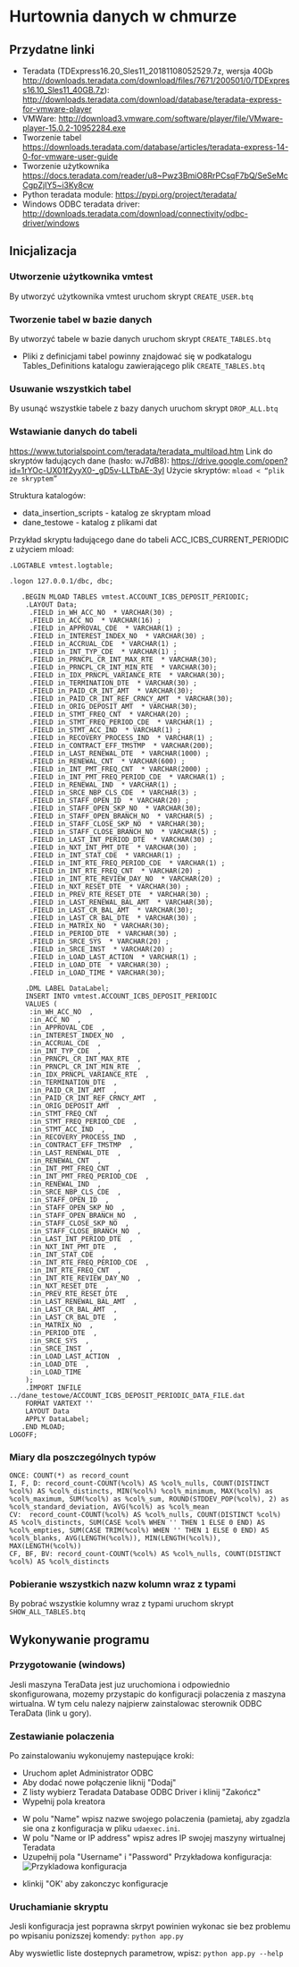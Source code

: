# Hurtownia danych w chmurze
## Przydatne linki
- Teradata (TDExpress16.20_Sles11_20181108052529.7z,
wersja 40Gb http://downloads.teradata.com/download/files/7671/200501/0/TDExpress16.10_Sles11_40GB.7z):
http://downloads.teradata.com/download/database/teradata-express-for-vmware-player
- VMWare:
http://download3.vmware.com/software/player/file/VMware-player-15.0.2-10952284.exe
- Tworzenie tabel
https://downloads.teradata.com/database/articles/teradata-express-14-0-for-vmware-user-guide
- Tworzenie użytkownika
https://docs.teradata.com/reader/u8~Pwz3BmiO8RrPCsqF7bQ/SeSeMcCgpZjIY5~i3Ky8cw
- Python teradata module: https://pypi.org/project/teradata/
- Windows ODBC teradata driver: http://downloads.teradata.com/download/connectivity/odbc-driver/windows

## Inicjalizacja
### Utworzenie użytkownika vmtest
By utworzyć użytkownika vmtest uruchom skrypt ```CREATE_USER.btq```

### Tworzenie tabel w bazie danych
By utworzyć tabele w bazie danych uruchom skrypt ```CREATE_TABLES.btq```
- Pliki z definicjami tabel powinny znajdować się w podkatalogu Tables_Definitions katalogu zawierającego plik ```CREATE_TABLES.btq```

### Usuwanie wszystkich tabel
By usunąć wszystkie tabele z bazy danych uruchom skrypt ```DROP_ALL.btq``` 

### Wstawianie danych do tabeli
https://www.tutorialspoint.com/teradata/teradata_multiload.htm
Link do skryptów ładujących dane (hasło: wJ7dB8):
https://drive.google.com/open?id=1rYOc-UX01f2yyX0-_gD5v-LLTbAE-3yI
Użycie skryptów: ```mload < “plik ze skryptem”```

Struktura katalogów:
- data_insertion_scripts - katalog ze skryptam mload
- dane_testowe - katalog z plikami dat

Przykład skryptu ładującego dane do tabeli ACC_ICBS_CURRENT_PERIODIC z użyciem mload:
```
.LOGTABLE vmtest.logtable;

.logon 127.0.0.1/dbc, dbc;

   .BEGIN MLOAD TABLES vmtest.ACCOUNT_ICBS_DEPOSIT_PERIODIC;
  	.LAYOUT Data;  
   	 .FIELD in_WH_ACC_NO  * VARCHAR(30) ;
   	 .FIELD in_ACC_NO  * VARCHAR(16) ;
   	 .FIELD in_APPROVAL_CDE  * VARCHAR(1) ;
   	 .FIELD in_INTEREST_INDEX_NO  * VARCHAR(30) ;
   	 .FIELD in_ACCRUAL_CDE  * VARCHAR(1) ;
   	 .FIELD in_INT_TYP_CDE  * VARCHAR(1) ;
   	 .FIELD in_PRNCPL_CR_INT_MAX_RTE  * VARCHAR(30);
   	 .FIELD in_PRNCPL_CR_INT_MIN_RTE  * VARCHAR(30);
   	 .FIELD in_IDX_PRNCPL_VARIANCE_RTE  * VARCHAR(30);
   	 .FIELD in_TERMINATION_DTE  * VARCHAR(30) ;
   	 .FIELD in_PAID_CR_INT_AMT  * VARCHAR(30);
   	 .FIELD in_PAID_CR_INT_REF_CRNCY_AMT  * VARCHAR(30);
   	 .FIELD in_ORIG_DEPOSIT_AMT  * VARCHAR(30);
   	 .FIELD in_STMT_FREQ_CNT  * VARCHAR(20) ;
   	 .FIELD in_STMT_FREQ_PERIOD_CDE  * VARCHAR(1) ;
   	 .FIELD in_STMT_ACC_IND  * VARCHAR(1) ;
   	 .FIELD in_RECOVERY_PROCESS_IND  * VARCHAR(1) ;
   	 .FIELD in_CONTRACT_EFF_TMSTMP  * VARCHAR(200);
   	 .FIELD in_LAST_RENEWAL_DTE  * VARCHAR(1000) ;
   	 .FIELD in_RENEWAL_CNT  * VARCHAR(600) ;
   	 .FIELD in_INT_PMT_FREQ_CNT  * VARCHAR(2000) ;
   	 .FIELD in_INT_PMT_FREQ_PERIOD_CDE  * VARCHAR(1) ;
   	 .FIELD in_RENEWAL_IND  * VARCHAR(1) ;
   	 .FIELD in_SRCE_NBP_CLS_CDE  * VARCHAR(3) ;
   	 .FIELD in_STAFF_OPEN_ID  * VARCHAR(20) ;
   	 .FIELD in_STAFF_OPEN_SKP_NO  * VARCHAR(30);
   	 .FIELD in_STAFF_OPEN_BRANCH_NO  * VARCHAR(5) ;
   	 .FIELD in_STAFF_CLOSE_SKP_NO  * VARCHAR(30);
   	 .FIELD in_STAFF_CLOSE_BRANCH_NO  * VARCHAR(5) ;
   	 .FIELD in_LAST_INT_PERIOD_DTE  * VARCHAR(30) ;
   	 .FIELD in_NXT_INT_PMT_DTE  * VARCHAR(30) ;
   	 .FIELD in_INT_STAT_CDE  * VARCHAR(1) ;
   	 .FIELD in_INT_RTE_FREQ_PERIOD_CDE  * VARCHAR(1) ;
   	 .FIELD in_INT_RTE_FREQ_CNT  * VARCHAR(20) ;
   	 .FIELD in_INT_RTE_REVIEW_DAY_NO  * VARCHAR(20) ;
   	 .FIELD in_NXT_RESET_DTE  * VARCHAR(30) ;
   	 .FIELD in_PREV_RTE_RESET_DTE  * VARCHAR(30) ;
   	 .FIELD in_LAST_RENEWAL_BAL_AMT  * VARCHAR(30);
   	 .FIELD in_LAST_CR_BAL_AMT  * VARCHAR(30);
   	 .FIELD in_LAST_CR_BAL_DTE  * VARCHAR(30) ;
   	 .FIELD in_MATRIX_NO  * VARCHAR(30);
   	 .FIELD in_PERIOD_DTE  * VARCHAR(30) ;
   	 .FIELD in_SRCE_SYS  * VARCHAR(20) ;
   	 .FIELD in_SRCE_INST  * VARCHAR(20) ;
   	 .FIELD in_LOAD_LAST_ACTION  * VARCHAR(1) ;
   	 .FIELD in_LOAD_DTE  * VARCHAR(30) ;
   	 .FIELD in_LOAD_TIME * VARCHAR(30);

  	.DML LABEL DataLabel;
  	INSERT INTO vmtest.ACCOUNT_ICBS_DEPOSIT_PERIODIC
  	VALUES (
   	 :in_WH_ACC_NO  ,
   	 :in_ACC_NO  ,
   	 :in_APPROVAL_CDE  ,
   	 :in_INTEREST_INDEX_NO  ,
   	 :in_ACCRUAL_CDE  ,
   	 :in_INT_TYP_CDE  ,
   	 :in_PRNCPL_CR_INT_MAX_RTE  ,
   	 :in_PRNCPL_CR_INT_MIN_RTE  ,
   	 :in_IDX_PRNCPL_VARIANCE_RTE  ,
   	 :in_TERMINATION_DTE  ,
   	 :in_PAID_CR_INT_AMT  ,
   	 :in_PAID_CR_INT_REF_CRNCY_AMT  ,
   	 :in_ORIG_DEPOSIT_AMT  ,
   	 :in_STMT_FREQ_CNT  ,
   	 :in_STMT_FREQ_PERIOD_CDE  ,
   	 :in_STMT_ACC_IND  ,
   	 :in_RECOVERY_PROCESS_IND  ,
   	 :in_CONTRACT_EFF_TMSTMP  ,
   	 :in_LAST_RENEWAL_DTE  ,
   	 :in_RENEWAL_CNT  ,
   	 :in_INT_PMT_FREQ_CNT  ,
   	 :in_INT_PMT_FREQ_PERIOD_CDE  ,
   	 :in_RENEWAL_IND  ,
   	 :in_SRCE_NBP_CLS_CDE  ,
   	 :in_STAFF_OPEN_ID  ,
   	 :in_STAFF_OPEN_SKP_NO  ,
   	 :in_STAFF_OPEN_BRANCH_NO  ,
   	 :in_STAFF_CLOSE_SKP_NO  ,
   	 :in_STAFF_CLOSE_BRANCH_NO  ,
   	 :in_LAST_INT_PERIOD_DTE  ,
   	 :in_NXT_INT_PMT_DTE  ,
   	 :in_INT_STAT_CDE  ,
   	 :in_INT_RTE_FREQ_PERIOD_CDE  ,
   	 :in_INT_RTE_FREQ_CNT  ,
   	 :in_INT_RTE_REVIEW_DAY_NO  ,
   	 :in_NXT_RESET_DTE  ,
   	 :in_PREV_RTE_RESET_DTE  ,
   	 :in_LAST_RENEWAL_BAL_AMT  ,
   	 :in_LAST_CR_BAL_AMT  ,
   	 :in_LAST_CR_BAL_DTE  ,
   	 :in_MATRIX_NO  ,
   	 :in_PERIOD_DTE  ,
   	 :in_SRCE_SYS  ,
   	 :in_SRCE_INST  ,
   	 :in_LOAD_LAST_ACTION  ,
   	 :in_LOAD_DTE  ,
   	 :in_LOAD_TIME
  	);
  	.IMPORT INFILE ../dane_testowe/ACCOUNT_ICBS_DEPOSIT_PERIODIC_DATA_FILE.dat
  	FORMAT VARTEXT ''
  	LAYOUT Data
  	APPLY DataLabel;  
   .END MLOAD;  
LOGOFF;
```

### Miary dla poszczególnych typów
```
ONCE: COUNT(*) as record_count
I, F, D: record_count-COUNT(%col%) AS %col%_nulls, COUNT(DISTINCT %col%) AS %col%_distincts, MIN(%col%) %col%_minimum, MAX(%col%) as %col%_maximum, SUM(%col%) as %col%_sum, ROUND(STDDEV_POP(%col%), 2) as %col%_standard_deviation, AVG(%col%) as %col%_mean
CV:  record_count-COUNT(%col%) AS %col%_nulls, COUNT(DISTINCT %col%) AS %col%_distincts, SUM(CASE %col% WHEN '' THEN 1 ELSE 0 END) AS %col%_empties, SUM(CASE TRIM(%col%) WHEN '' THEN 1 ELSE 0 END) AS %col%_blanks, AVG(LENGTH(%col%)), MIN(LENGTH(%col%)), MAX(LENGTH(%col%))
CF, BF, BV: record_count-COUNT(%col%) AS %col%_nulls, COUNT(DISTINCT %col%) AS %col%_distincts
```

### Pobieranie wszystkich nazw kolumn wraz z typami
By pobrać wszystkie kolumny wraz z typami uruchom skrypt ```SHOW_ALL_TABLES.btq```

## Wykonywanie programu
### Przygotowanie (windows)
Jesli maszyna TeraData jest juz uruchomiona i odpowiednio skonfigurowana, mozemy przystapic do konfiguracji polaczenia z maszyna wirtualna.
W tym celu nalezy najpierw zainstalowac sterownik ODBC TeraData (link u gory).

### Zestawianie polaczenia
Po zainstalowaniu wykonujemy nastepujące kroki:
- Uruchom aplet Administrator ODBC
- Aby dodać nowe połączenie liknij "Dodaj"
- Z listy wybierz Teradata Database ODBC Driver i klinij "Zakończ"
- Wypełnij pola kreatora
* W polu "Name" wpisz nazwe swojego polaczenia (pamietaj, aby zgadzla sie ona z konfiguracja w pliku `udaexec.ini`.
* W polu "Name or IP address" wpisz adres IP swojej maszyny wirtualnej Teradata
* Uzupełnij pola "Username" i "Password"
Przykładowa konfiguracja:
![Przykladowa konfiguracja](konfiguracja.PNG)

- klinkij "OK' aby zakonczyc konfiguracje

### Uruchamianie skryptu
Jesli konfiguracja jest poprawna skrpyt powinien wykonac sie bez problemu po wpisaniu ponizszej komendy:
```python app.py```

Aby wyswietlic liste dostepnych parametrow, wpisz:
```python app.py --help```